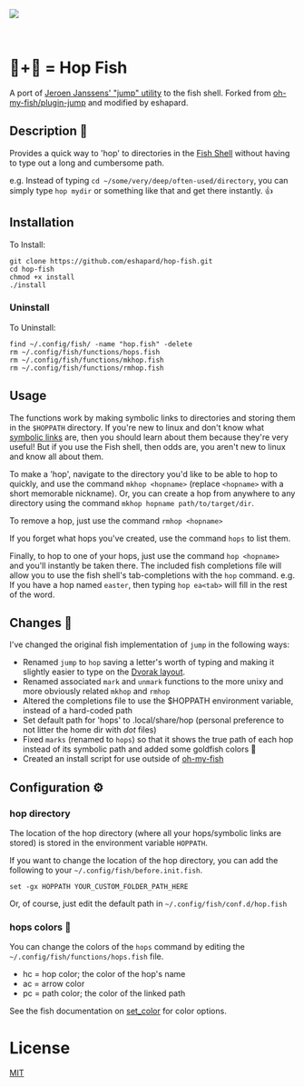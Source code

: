 ![][license-badge]

<br>

# 🐰+🐠 = Hop Fish

A port of [Jeroen Janssens' "jump" utility][jump] to the fish shell. Forked from [oh-my-fish/plugin-jump][plugin-jump] and modified by eshapard.

## Description 🐰

Provides a quick way to 'hop' to directories in the [Fish Shell][fish-shell] without having to type out a long and cumbersome path.

e.g. Instead of typing `cd ~/some/very/deep/often-used/directory`, you can simply type `hop mydir` or something like that and get there instantly. 👍️

## Installation

To Install:
```
git clone https://github.com/eshapard/hop-fish.git
cd hop-fish
chmod +x install
./install
```

### Uninstall

To Uninstall:
```
find ~/.config/fish/ -name "hop.fish" -delete
rm ~/.config/fish/functions/hops.fish
rm ~/.config/fish/functions/mkhop.fish
rm ~/.config/fish/functions/rmhop.fish
```

## Usage

The functions work by making symbolic links to directories and storing them in the `$HOPPATH` directory. If you're new to linux and don't know what [symbolic links][symbolic-links] are, then you should learn about them because they're very useful! But if you use the Fish shell, then odds are, you aren't new to linux and know all about them.

To make a 'hop', navigate to the directory you'd like to be able to hop to quickly, and use the command `mkhop <hopname>` (replace `<hopname>` with a short memorable nickname). Or, you can create a hop from anywhere to any directory using the command `mkhop hopname path/to/target/dir`.

To remove a hop, just use the command `rmhop <hopname>`

If you forget what hops you've created, use the command `hops` to list them.

Finally, to hop to one of your hops, just use the command `hop <hopname>` and you'll instantly be taken there. The included fish completions file will allow you to use the fish shell's tab-completions with the `hop` command. e.g. If you have a hop named `easter`, then typing `hop ea<tab>` will fill in the rest of the word.

## Changes 🍁

I've changed the original fish implementation of `jump` in the following ways:

* Renamed `jump` to `hop` saving a letter's worth of typing and making it slightly easier to type on the [Dvorak layout][dvorak].
* Renamed associated `mark` and `unmark` functions to the more unixy and more obviously related `mkhop` and `rmhop`
* Altered the completions file to use the $HOPPATH environment variable, instead of a hard-coded path
* Set default path for 'hops' to .local/share/hop (personal preference to not litter the home dir with *dot* files)
* Fixed `marks` (renamed to `hops`) so that it shows the true path of each hop instead of its symbolic path and added some goldfish colors 🐠
* Created an install script for use outside of [oh-my-fish][omf-link]

## Configuration ⚙️

### hop directory

The location of the hop directory (where all your hops/symbolic links are stored) is stored in the environment variable `HOPPATH`.

If you want to change the location of the hop directory, you can add the following to your `~/.config/fish/before.init.fish`.

```
set -gx HOPPATH YOUR_CUSTOM_FOLDER_PATH_HERE
```

Or, of course, just edit the default path in `~/.config/fish/conf.d/hop.fish`

### hops colors 🌈

You can change the colors of the `hops` command by editing the `~/.config/fish/functions/hops.fish` file. 

* hc = hop color; the color of the hop's name
* ac = arrow color
* pc = path color; the color of the linked path

See the fish documentation on [set_color][set-color] for color options.

# License

[MIT][mit]


[mit]:            http://opensource.org/licenses/MIT
[omf-link]:       https://www.github.com/oh-my-fish/oh-my-fish
[license-badge]:  https://img.shields.io/badge/license-MIT-007EC7.svg?style=flat-square
[jump]:           http://jeroenjanssens.com/2013/08/16/quickly-navigate-your-filesystem-from-the-command-line.html
[plugin-jump]:    https://github.com/oh-my-fish/plugin-jump
[fish-shell]:     https://fishshell.com
[set-color]:      https://fishshell.com/docs/current/cmds/set_color.html
[symbolic-links]: https://linuxhandbook.com/symbolic-link-linux/
[dvorak]:         https://dvorak-keyboard.com/
